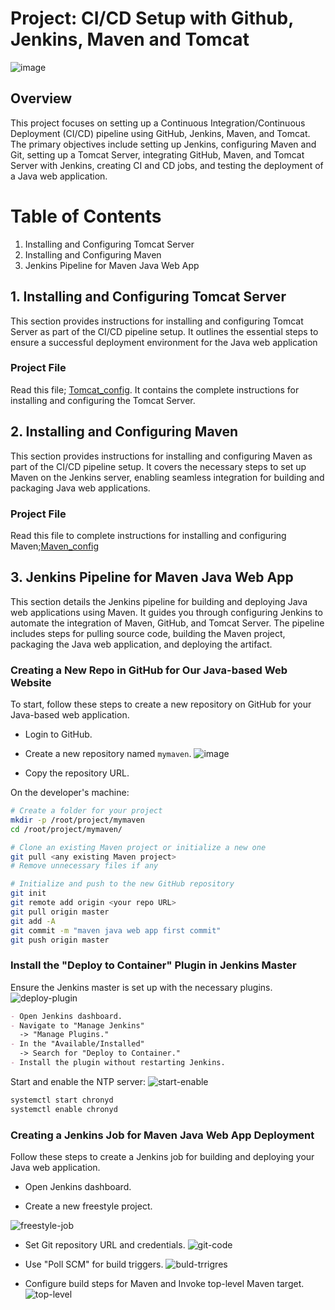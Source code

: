 # Project: CI/CD Setup with Github, Jenkins, Maven and Tomcat

![image](https://github.com/SirJosh-i/Basic-Devops---CI-CD/assets/69949528/e7db2155-41e7-4c0b-a865-efc29117003b)


## Overview

This project focuses on setting up a Continuous Integration/Continuous Deployment (CI/CD) pipeline using GitHub, Jenkins, Maven, and Tomcat. The primary objectives include setting up Jenkins, configuring Maven and Git, setting up a Tomcat Server, integrating GitHub, Maven, and Tomcat Server with Jenkins, creating CI and CD jobs, and testing the deployment of a Java web application.

# Table of Contents

1. Installing and Configuring Tomcat Server
2. Installing and Configuring Maven
3. Jenkins Pipeline for Maven Java Web App

## 1. Installing and Configuring Tomcat Server

This section provides instructions for installing and configuring Tomcat Server as part of the CI/CD pipeline setup. It outlines the essential steps to ensure a successful deployment environment for the Java web application

  ### Project File

  Read this file; [Tomcat_config](https://github.com/SirJosh-i/mymaven.git). It contains the complete instructions for installing and configuring the Tomcat Server.

## 2. Installing and Configuring Maven

This section provides instructions for installing and configuring Maven as part of the CI/CD pipeline setup. It covers the necessary steps to set up Maven on the Jenkins server, enabling seamless integration for building and packaging Java web applications.

  ### Project File
  Read this file to complete instructions for installing and configuring Maven;[Maven_config](https://github.com/SirJosh-i/Maven-Config.git)

## 3. Jenkins Pipeline for Maven Java Web App

This section details the Jenkins pipeline for building and deploying Java web applications using Maven. It guides you through configuring Jenkins to automate the integration of Maven, GitHub, and Tomcat Server. The pipeline includes steps for pulling source code, building the Maven project, packaging the Java web application, and deploying the artifact.

  ### Creating a New Repo in GitHub for Our Java-based Web Website

  To start, follow these steps to create a new repository on GitHub for your Java-based web application.

  - Login to GitHub.
  - Create a new repository named `mymaven`.
  ![image](https://github.com/SirJosh-i/Basic-Devops---CI-CD/assets/69949528/21fe0211-e5e6-441e-af16-ba19ee6e9907)

  - Copy the repository URL.

  On the developer's machine:

  ```bash
  # Create a folder for your project
  mkdir -p /root/project/mymaven
  cd /root/project/mymaven/

  # Clone an existing Maven project or initialize a new one
  git pull <any existing Maven project>
  # Remove unnecessary files if any

  # Initialize and push to the new GitHub repository
  git init
  git remote add origin <your repo URL>
  git pull origin master
  git add -A
  git commit -m "maven java web app first commit"
  git push origin master
  ```
  ### Install the "Deploy to Container" Plugin in Jenkins Master
  Ensure the Jenkins master is set up with the necessary plugins.
  ![deploy-plugin](https://github.com/anilrajrimal1/mymaven/blob/master/screenshots/Deploy%20to%20container%20plugin%20download.png)
  ```markdown
  - Open Jenkins dashboard.
  - Navigate to "Manage Jenkins" 
    -> "Manage Plugins."
  - In the "Available/Installed"
    -> Search for "Deploy to Container."
  - Install the plugin without restarting Jenkins.
  ```
  Start and enable the NTP server:
  ![start-enable](https://github.com/anilrajrimal1/mymaven/blob/master/screenshots/chronyd%20setup.png)
  ```bash
  systemctl start chronyd
  systemctl enable chronyd
  ```
  ### Creating a Jenkins Job for Maven Java Web App Deployment
  Follow these steps to create a Jenkins job for building and deploying your Java web application.

  - Open Jenkins dashboard.

  - Create a new freestyle project.

  ![freestyle-job](https://github.com/anilrajrimal1/mymaven/blob/master/screenshots/create%20jenkins%20job.png)
  
  - Set Git repository URL and credentials.
  ![git-code](https://github.com/anilrajrimal1/mymaven/blob/master/screenshots/add%20repo%20to%20job.png)

  - Use "Poll SCM" for build triggers.
  ![buld-trrigres](https://github.com/anilrajrimal1/mymaven/blob/master/screenshots/poll%20scm.png)

  - Configure build steps for Maven and Invoke top-level Maven target.
  ![top-level](https://github.com/anilrajrimal1/mymaven/blob/master/screenshots/top%20level%20maven.png)
